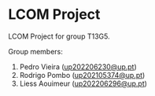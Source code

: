 # LCOM Project

LCOM Project for group T13G5.

Group members:

1. Pedro Vieira (up202206230@up.pt)
2. Rodrigo Pombo (up202105374@up.pt)
3. Liess Aouimeur (up202206296@up.pt)

